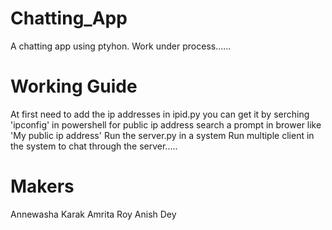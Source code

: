 # Chatting_App
A chatting app using ptyhon.
Work under process......

# Working Guide
At first need to add the ip addresses in ipid.py you can get it by serching 'ipconfig' in powershell for public ip address search a prompt in brower like 'My public ip address'
Run the server.py in a system
Run multiple client in the system to chat through the server.....

# Makers
Annewasha Karak
Amrita Roy
Anish Dey
